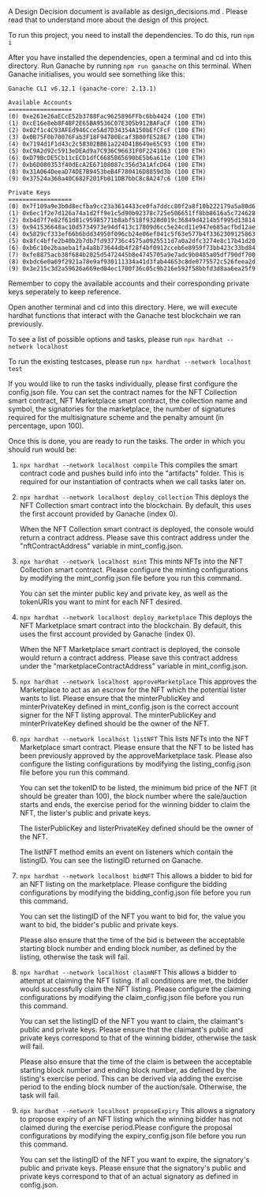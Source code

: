 A Design Decision document is available as design_decisions.md . Please read that to understand more about the design of this project.

To run this project, you need to install the dependencies. To do this, run `npm i`

After you have installed the dependencies, open a terminal and cd into this directory. Run Ganache by running `npm run ganache` on this terminal. When Ganache initialises, you would see something like this:

```
Ganache CLI v6.12.1 (ganache-core: 2.13.1)

Available Accounts
==================
(0) 0xe261e26aECcE52b3788Fac9625896FFbc6bb4424 (100 ETH)
(1) 0xcE16e8eb8F4BF2E65BA9536C07E305b912BAFaCF (100 ETH)
(2) 0x02f1c4C93AFEd946Cce5Ad7D34354A150bEfCFcF (100 ETH)
(3) 0x0B75F0b70076Fab3F18F94700Ecaf3B00fE528E7 (100 ETH)
(4) 0x7194d1F1d43c2c58302BB61a224D41B649e65C93 (100 ETH)
(5) 0xC9A2d92c5913eDEAd9a7C936C96631F0F2241063 (100 ETH)
(6) 0xD79BcDE5Cb11cECD1dfC6685B65690bE5b6a611e (100 ETH)
(7) 0xb6D080353f40dEcA2E67108087c356d3A1AfcD64 (100 ETH)
(8) 0x31A064DeeaD74DE7B9453beB4F780416D8859d3b (100 ETH)
(9) 0x37524a360a40C682F201Fb011DB7bbC8c8A247c6 (100 ETH)

Private Keys
==================
(0) 0x7f109a9e3b0d8ecfba9cc23a3614433ce0fa7ddcc80f2a8f10b222179a5a80d6
(1) 0x6ec1f2e7d126a74a1d2ff9e1c5d90b92378c725e506651ff8bb8616a5c724628
(2) 0xb4d7f7e82f61d81c95985771b8abf518f9328d019c36849d4214b5f995d13814
(3) 0x941536648ac10d5734973e94df413c17809d6cc5e24cd11e947e685acfbd12ae
(4) 0x5829cf333ef66b6bdd34950f096cb24e06ef041c5f63e577b4f3362309125863
(5) 0x8fc4bffe2b40b2b7db7fd937736c4575a0925511d7a0a2dfc3274e8c17b41d20
(6) 0xb6c10e2baaeba1fa4a8b73644db4f28f4bf0912cceb6e8959f73bb423c33bd84
(7) 0xfe8875acb38f684b2025d5472445b8e4745705a9e7adc9b0485a05df790df700
(8) 0xbdc6e0a69f2921a78e9af930111334a41d3fab44653c8de0775572c526feea2d
(9) 0x3e215c3d2a59626a669ed04ec1700f36c05c9b216e592f58bbfd3d8aa6ea25f9

```
Remember to copy the available accounts and their corresponding private keys seperately to keep reference.

Open another terminal and cd into this directory. Here, we will execute hardhat functions that interact with the Ganache test blockchain we ran previously.

To see a list of possible options and tasks, please run `npx hardhat --network localhost`

To run the existing testcases, please run `npx hardhat --network localhost test`

If you would like to run the tasks individually, please first configure the config.json file. You can set the contract names for the NFT Collection smart contract, NFT Marketplace smart contract, the collection name and symbol, the signatories for the marketplace, the number of signatures required for the multisignature scheme and the penalty amount (in percentage, upon 100).

Once this is done, you are ready to run the tasks. The order in which you should run would be:
1) `npx hardhat --network localhost compile`
    This compiles the smart contract code and pushes build info into the "artifacts" folder. This is required for our instantiation 
    of contracts when we call tasks later on.

2) `npx hardhat --network localhost deploy_collection`
    This deploys the NFT Collection smart contract into the blockchain. By default, this uses the first account provided by Ganache (index 0). 

    When the NFT Collection smart contract is deployed, the console would return a contract address. Please save this contract address under the "nftContractAddress" variable in mint_config.json.

3) `npx hardhat --network localhost mint`
    This mints NFTs into the NFT Collection smart contract. Please configure the minting configurations by modifying the mint_config json file before you run this command. 

    You can set the minter public key and private key, as well as the tokenURIs you want to mint for each NFT desired.

4) `npx hardhat --network localhost deploy_marketplace`
    This deploys the NFT Marketplace smart contract into the blockchain. By default, this uses the first account provided by Ganache (index 0). 

    When the NFT Marketplace smart contract is deployed, the console would return a contract address. Please save this contract address under the "marketplaceContractAddress" variable in mint_config.json.

5) `npx hardhat --network localhost approveMarketplace`
    This approves the Marketplace to act as an escrow for the NFT which the potential lister wants to list. Please ensure that the minterPublicKey and minterPrivateKey defined in mint_config.json is the correct account signer for the NFT listing approval. 
    The minterPublicKey and minterPrivateKey defined should be the owner of the NFT.

6) `npx hardhat --network localhost listNFT`
    This lists NFTs into the NFT Marketplace smart contract. Please ensure that the NFT to be listed has been previously approved by the approveMarketplace task. Please also configure the listing configurations by modifying the listing_config.json file before you run this command. 

    You can set the tokenID to be listed, the minimum bid price of the NFT (it should be greater than 100), the block number where the sale/auction starts and ends, the exercise period for the winning bidder to claim the NFT, the lister's public and private keys.

    The listerPublicKey and listerPrivateKey defined should be the owner of the NFT.

    The listNFT method emits an event on listeners which contain the listingID. You can see the listingID returned on Ganache.

7) `npx hardhat --network localhost bidNFT`
    This allows a bidder to bid for an NFT listing on the marketplace. Please configure the bidding configurations by modifying the bidding_config.json file before you run this command. 

    You can set the listingID of the NFT you want to bid for, the value you want to bid, the bidder's public and private keys.

    Please also ensure that the time of the bid is between the acceptable starting block number and ending block number, as defined by the listing, otherwise the task will fail.

8) `npx hardhat --network localhost claimNFT`
    This allows a bidder to attempt at claiming the NFT listing. If all conditions are met, the bidder would successfully claim the NFT
    listing. Please configure the claiming configurations by modifying the claim_config.json file before you run this command. 

    You can set the listingID of the NFT you want to claim, the claimant's public and private keys. Please ensure that the claimant's public and private keys correspond to that of the winning bidder, otherwise the task will fail.

    Please also ensure that the time of the claim is between the acceptable starting block number and ending block number, as defined by the listing's exercise period. This can be derived via adding the exercise period to the ending block number of the auction/sale. Otherwise, the task will fail.

9) `npx hardhat --network localhost proposeExpiry`
    This allows a signatory to propose expiry of an NFT listing which the winning bidder has not claimed during the exercise period.Please configure the proposal configurations by modifying the expiry_config.json file before you run this command. 

    You can set the listingID of the NFT you want to expire, the signatory's public and private keys. Please ensure that the signatory's public and private keys correspond to that of an actual signatory as defined in config.json.